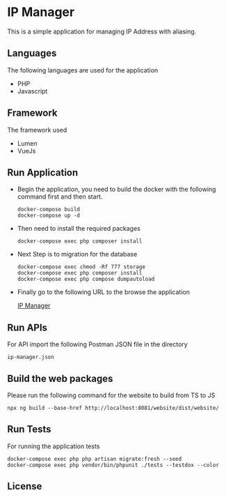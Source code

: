 # IP Manager

This is a simple application for managing IP Address with aliasing.

## Languages

The following languages are used for the application

- PHP
- Javascript

## Framework

The framework used

- Lumen
- VueJs

## Run Application

- Begin the application, you need to build the docker with the following command first and then start.

    ```
    docker-compose build
    docker-compose up -d
    ```

- Then need to install the required packages

    ``` 
    docker-compose exec php composer install
    ```

- Next Step is to migration for the database 

    ``` 
    docker-compose exec chmod -Rf 777 storage
    docker-compose exec php composer install
    docker-compose exec php compose dumpautoload
    ```
 - Finally go to the following URL to the browse the application

    [IP Manager](http://localhost:8081/website/dist/website/)

## Run APIs
For API import the following Postman JSON file in the directory

`ip-manager.json`

## Build the web packages
Please run the following command for the website to build from TS to JS

```
npx ng build --base-href http://localhost:8081/website/dist/website/
```

## Run Tests

For running the application tests

```
docker-compose exec php php artisan migrate:fresh --seed
docker-compose exec php vendor/bin/phpunit ./tests --testdox --color
```

## License